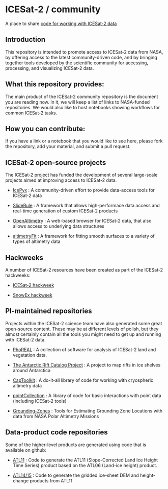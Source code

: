 # ICESat-2 / community
A place to share [code for working with ICESat-2 data](https://github.com/topics/icesat-2)

## Introduction

This repository is intended to promote access to ICESat-2 data from NASA, by offering access to the latest community-driven code, and by bringing together tools developed by the scientific community for accessing, processing, and visualizing ICESat-2 data.  

## What this repository provides:

The main product of the ICESat-2 community repository is the document you are reading now.  In it, we will keep a list of links to NASA-funded repositories.  We would also like to host notebooks showing workflows for common ICESat-2 tasks.

## How you can contribute:

If you have a link or a notebook that you would like to see here, please fork the repository, add your material, and submit a pull request.

## ICESat-2 open-source projects

The ICESat-2 project has funded the development of several large-scale projects aimed at improving access to ICESat-2 data.

- [IcePyx](https://github.com/icesat2py/icepyx) : A community-driven effort to provide data-access tools for ICESat-2 data

- [SlideRule](https://github.com/ICESat2-SlideRule) : A framework that allows high-performace data access and real-time generation of custom ICESat-2 products

- [OpenAltimetry](https://github.com/OpenAltimetry) : A web-based browser for ICESat-2 data, that also allows access to underlying data structures

- [altimetryFit](https://github.com/SmithB/altimetryFit) : A framework for fitting smooth surfaces to a variety of types of altimetry data

## Hackweeks

A number of ICESat-2 resources have been created as part of the ICESat-2 hackweeks:

- [ICESat-2 hackweek](https://github.com/ICESAT-2HackWeek)

- [SnowEx hackweek](https://snowex-hackweek.github.io/website/intro.html)

## PI-maintained repositories

Projects within the ICESat-2 science team have also generated some great open-source content.  These may be at different levels of polish, but they almost certainly contain all the tools you might need to get up and running with ICESat-2 data.

- [PhoREAL](https://github.com/icesat-2UT/PhoREAL) : A collection of software for analysis of ICESat-2 land and vegetation data. <!---(Note: contains no real pho)-->

- [The Antarctic Rift Catalog Project](https://github.com/bradlipovsky/antarctic-rift-catalog) : A project to map rifts in ice shelves around Antarctica

- [CapToolkit](https://github.com/nasa-jpl/captoolkit) : A do-it-all library of code for working with cryospheric altimetry data

- [pointCollection](https://github.com/SmithB/pointCollection) : A library of code for basic interactions with point data (including ICESat-2 tools)

- [Grounding-Zones](https://github.com/tsutterley/Grounding-Zones) : Tools for Estimating Grounding Zone Locations with data from NASA Polar Altimetry Missions

## Data-product code repositories

Some of the higher-level products are generated using code that is available on github:

- [ATL11](https://github.com/suzanne64/ATL11) : Code to generate the ATL11 (Slope-Corrected Land Ice Height Time Series) product based on the ATL06 (Land-ice height) product.

- [ATL14/15](https://github.com/SmithB/ATL1415) : Code to generate the gridded ice-sheet DEM and height-change products from ATL11
